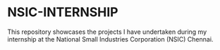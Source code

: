 # NSIC-INTERNSHIP
This repository showcases the projects I have undertaken during my internship at the National Small Industries Corporation (NSIC) Chennai.
